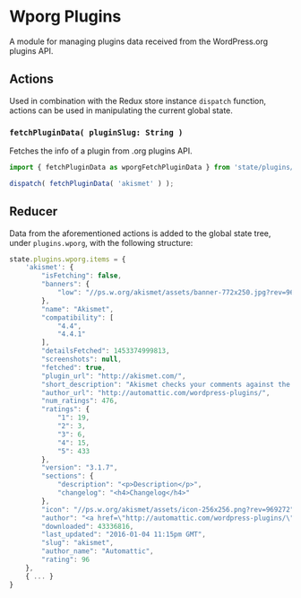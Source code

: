 # Wporg Plugins

A module for managing plugins data received from the WordPress.org plugins API.

## Actions

Used in combination with the Redux store instance `dispatch` function, actions can be used in manipulating the current global state.

### `fetchPluginData( pluginSlug: String )`

Fetches the info of a plugin from .org plugins API.

```js
import { fetchPluginData as wporgFetchPluginData } from 'state/plugins/wporg/actions';

dispatch( fetchPluginData( 'akismet' ) );
```

## Reducer

Data from the aforementioned actions is added to the global state tree, under `plugins.wporg`, with the following structure:

```js
state.plugins.wporg.items = {
	'akismet': {
		"isFetching": false,
		"banners": {
			"low": "//ps.w.org/akismet/assets/banner-772x250.jpg?rev=969272"
		},
		"name": "Akismet",
		"compatibility": [
			"4.4",
			"4.4.1"
		],
		"detailsFetched": 1453374999813,
		"screenshots": null,
		"fetched": true,
		"plugin_url": "http://akismet.com/",
		"short_description": "Akismet checks your comments against the Akismet Web service to see if they look like spam or not.",
		"author_url": "http://automattic.com/wordpress-plugins/",
		"num_ratings": 476,
		"ratings": {
			"1": 19,
			"2": 3,
			"3": 6,
			"4": 15,
			"5": 433
		},
		"version": "3.1.7",
		"sections": {
			"description": "<p>Description</p>",
			"changelog": "<h4>Changelog</h4>"
		},
		"icon": "//ps.w.org/akismet/assets/icon-256x256.png?rev=969272",
		"author": "<a href=\"http://automattic.com/wordpress-plugins/\">Automattic</a>",
		"downloaded": 43336816,
		"last_updated": "2016-01-04 11:15pm GMT",
		"slug": "akismet",
		"author_name": "Automattic",
		"rating": 96
	},
	{ ... }
}
```
